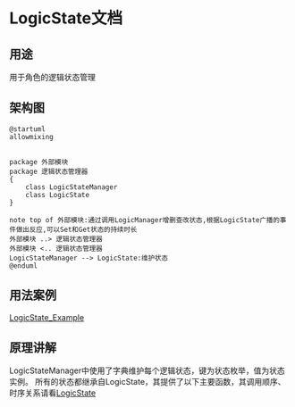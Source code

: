 # LogicState文档
## 用途
用于角色的逻辑状态管理
## 架构图
```plantuml
@startuml
allowmixing


package 外部模块
package 逻辑状态管理器
{
    class LogicStateManager
    class LogicState
}

note top of 外部模块:通过调用LogicManager增删查改状态,根据LogicState广播的事件做出反应,可以Set和Get状态的持续时长
外部模块 ..> 逻辑状态管理器
外部模块 <.. 逻辑状态管理器
LogicStateManager --> LogicState:维护状态
@enduml
```
## 用法案例
[LogicState_Example](./LogicStateSubclass/LogicState_Example.cs)

## 原理讲解
LogicStateManager中使用了字典维护每个逻辑状态，键为状态枚举，值为状态实例。
所有的状态都继承自LogicState，其提供了以下主要函数，其调用顺序、时序关系请看[LogicState](./LogicState.cs)
